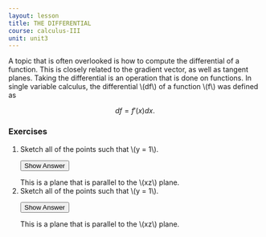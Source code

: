 ```yaml
---
layout: lesson
title: THE DIFFERENTIAL
course: calculus-III
unit: unit3
---
```


A topic that is often overlooked is how to compute the differential of a function. This is closely related to the gradient vector, as well as tangent planes. Taking the differential is an operation that is done on functions. In single variable calculus, the differential \\(df\\) of a function \\(f\\) was defined as 

$$df = f'(x) dx.$$



### Exercises

<ol>
<li> <div> Sketch all of the points such that \(y = 1\). </div>

<button onclick="myFunction('answer2')" class="answerButton">Show Answer</button>
<div  id="answer2" class="answer">
This is a plane that is parallel to the \(xz\) plane. 
</div> </li>
<li> <div> Sketch all of the points such that \(y = 1\). </div>

<button onclick="myFunction('answer2')" class="answerButton">Show Answer</button>
<div  id="answer2" class="answer">
This is a plane that is parallel to the \(xz\) plane. 
</div> </li>
</ol>